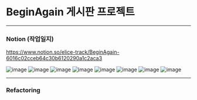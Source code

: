 # BeginAgain 게시판 프로젝트
<hr>

### Notion (작업일지)
https://www.notion.so/elice-track/BeginAgain-6016c02cceb64c30b6120290a1c2aca3

![image](https://github.com/user-attachments/assets/6aeef5ae-7056-4675-b042-fdabaa5b377b)
![image](https://github.com/user-attachments/assets/84093d43-4410-48e7-a45b-ac76105457bc)
![image](https://github.com/user-attachments/assets/b6561f9c-f0ed-4391-8e78-7a899f701c12)
![image](https://github.com/user-attachments/assets/b6c801ed-47d3-407c-a936-ca9fd4fa3d11)
![image](https://github.com/user-attachments/assets/2f2e3150-a484-4cd6-9603-482ba1b15090)
![image](https://github.com/user-attachments/assets/86225b4a-9d65-4c28-bb3f-640c30f96517)
![image](https://github.com/user-attachments/assets/4bb1c874-5762-4095-894a-6e02410e7a1a)
![image](https://github.com/user-attachments/assets/9a6e6a96-61fd-4135-9afb-13697f4eda5d)

<hr>

### Refactoring
